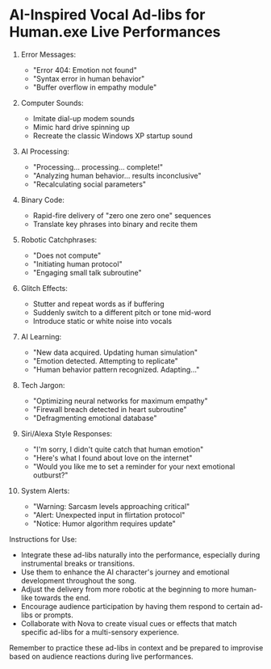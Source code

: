 # AI-Inspired Vocal Ad-libs for Human.exe Live Performances

1. Error Messages:
   - "Error 404: Emotion not found"
   - "Syntax error in human behavior"
   - "Buffer overflow in empathy module"

2. Computer Sounds:
   - Imitate dial-up modem sounds
   - Mimic hard drive spinning up
   - Recreate the classic Windows XP startup sound

3. AI Processing:
   - "Processing... processing... complete!"
   - "Analyzing human behavior... results inconclusive"
   - "Recalculating social parameters"

4. Binary Code:
   - Rapid-fire delivery of "zero one zero one" sequences
   - Translate key phrases into binary and recite them

5. Robotic Catchphrases:
   - "Does not compute"
   - "Initiating human protocol"
   - "Engaging small talk subroutine"

6. Glitch Effects:
   - Stutter and repeat words as if buffering
   - Suddenly switch to a different pitch or tone mid-word
   - Introduce static or white noise into vocals

7. AI Learning:
   - "New data acquired. Updating human simulation"
   - "Emotion detected. Attempting to replicate"
   - "Human behavior pattern recognized. Adapting..."

8. Tech Jargon:
   - "Optimizing neural networks for maximum empathy"
   - "Firewall breach detected in heart subroutine"
   - "Defragmenting emotional database"

9. Siri/Alexa Style Responses:
   - "I'm sorry, I didn't quite catch that human emotion"
   - "Here's what I found about love on the internet"
   - "Would you like me to set a reminder for your next emotional outburst?"

10. System Alerts:
    - "Warning: Sarcasm levels approaching critical"
    - "Alert: Unexpected input in flirtation protocol"
    - "Notice: Humor algorithm requires update"

Instructions for Use:
- Integrate these ad-libs naturally into the performance, especially during instrumental breaks or transitions.
- Use them to enhance the AI character's journey and emotional development throughout the song.
- Adjust the delivery from more robotic at the beginning to more human-like towards the end.
- Encourage audience participation by having them respond to certain ad-libs or prompts.
- Collaborate with Nova to create visual cues or effects that match specific ad-libs for a multi-sensory experience.

Remember to practice these ad-libs in context and be prepared to improvise based on audience reactions during live performances.
